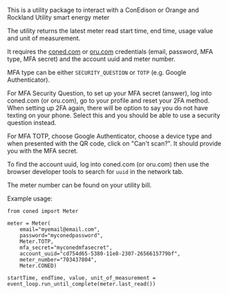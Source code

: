 This is a utility package to interact with a ConEdison or Orange and Rockland Utility smart energy meter

The utility returns the latest meter read start time, end time, usage value and unit of measurement.

It requires the [coned.com](coned.com) or [oru.com](oru.com) credentials (email, password, MFA type, MFA secret) and the account uuid and meter number.

MFA type can be either `SECURITY_QUESTION` or `TOTP` (e.g. Google Authenticator).

For MFA Security Question, to set up your MFA secret (answer), log into coned.com (or oru.com), go to your profile and reset your 2FA method. When setting up 2FA again, there will be option to say you do not have texting on your phone. Select this and you should be able to use a security question instead.

For MFA TOTP, choose Google Authenticator, choose a device type and when presented with the QR code, click on "Can't scan?". It should provide you with the MFA secret.

To find the account uuid, log into coned.com (or oru.com) then use the browser developer tools to search for `uuid` in the network tab. 

The meter number can be found on your utility bill.

Example usage:

```
from coned import Meter

meter = Meter(
    email="myemail@email.com",
    password="myconedpassword",
    Meter.TOTP,
    mfa_secret="myconedmfasecret",
    account_uuid="cd754d65-5380-11e8-2307-2656615779bf",
    meter_number="703437804",
    Meter.CONED)

startTime, endTime, value, unit_of_measurement = event_loop.run_until_complete(meter.last_read())
```
